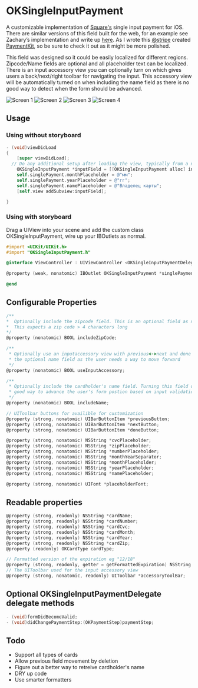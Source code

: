 OKSingleInputPayment
====================

A customizable implementation of [Square's](http://squareup.com) single input payment for iOS. There are similar versions of this field built for the web, for an example see Zachary’s implementation and write up [here](http://www.lukew.com/ff/entry.asp?1667). As I wrote this [@stripe](https://github.com/stripe) created [PaymentKit](https://github.com/stripe/PaymentKit), so be sure to check it out as it might be more polished. 

This field was designed so it could be easily localized for different regions. Zipcode/Name fields are optional and all placeholder text can be localized. There is an input accessory view you can optionally turn on which gives users a back/next/right toolbar for navigating the input. This accessory view will be automatically turned on when including the name field as there is no good way to detect when the form should be advanced.

![Screen 1](https://s3.amazonaws.com/rromanchuk/singleInput/single_input1.png "Optional cardholder's name")
![Screen 2](https://s3.amazonaws.com/rromanchuk/singleInput/single_input2.png "Optional cardholder's name")
![Screen 3](https://s3.amazonaws.com/rromanchuk/singleInput/single_input3.png "Optional cardholder's name")
![Screen 4](https://s3.amazonaws.com/rromanchuk/singleInput/single_input4.png "Optional cardholder's name")
## Usage
### Using without storyboard
```objective-c
- (void)viewDidLoad
{
    [super viewDidLoad];
  // Do any additional setup after loading the view, typically from a nib.
    OKSingleInputPayment *inputField = [[OKSingleInputPayment alloc] initWithFrame:CGRectMake(20, 100, 280, 50)];
    self.singlePayment.monthPlaceholder = @"мм";
    self.singlePayment.yearPlaceholder = @"гг";
    self.singlePayment.namePlaceholder = @"Владелец карты";
    [self.view addSubview:inputField];

}

```

### Using with storyboard
Drag a UIView into your scene and add the custom class OKSingleInputPayment, wire up your IBOutlets as normal.

```objective-c
#import <UIKit/UIKit.h>
#import "OKSingleInputPayment.h"

@interface ViewController : UIViewController <OKSingleInputPaymentDelegate>

@property (weak, nonatomic) IBOutlet OKSingleInputPayment *singlePayment;

@end

```

## Configurable Properties 

```objective-c
/**
*  Optionally include the zipcode field. This is an optional field as not all locales support this field..
*  This expects a zip code > 4 characters long
*/
@property (nonatomic) BOOL includeZipCode;

/**
 * Optionally use an inputaccessory view with previous<->next and done buttons. This will always be used when enabling
 * the optional name field as the user needs a way to move forward 
 */ 
@property (nonatomic) BOOL useInputAccessory;

/**
 * Optionally include the cardholder's name field. Turning this field on requires the input accessory view since there is no
 * good way to advance the user's form postion based on input validation
 */
@property (nonatomic) BOOL includeName;

// UIToolbar buttons for availible for customization
@property (strong, nonatomic) UIBarButtonItem *previousButton;
@property (strong, nonatomic) UIBarButtonItem *nextButton;
@property (strong, nonatomic) UIBarButtonItem *doneButton;

@property (strong, nonatomic) NSString *cvcPlaceholder;
@property (strong, nonatomic) NSString *zipPlaceholder;
@property (strong, nonatomic) NSString *numberPlaceholder;
@property (strong, nonatomic) NSString *monthYearSeparator;
@property (strong, nonatomic) NSString *monthPlaceholder;
@property (strong, nonatomic) NSString *yearPlaceholder;
@property (strong, nonatomic) NSString *namePlaceholder;

@property (strong, nonatomic) UIFont *placeholderFont;

```

## Readable properties
```objective-c
@property (strong, readonly) NSString *cardName;
@property (strong, readonly) NSString *cardNumber;
@property (strong, readonly) NSString *cardCvc;
@property (strong, readonly) NSString *cardMonth;
@property (strong, readonly) NSString *cardYear;
@property (strong, readonly) NSString *cardZip;
@property (readonly) OKCardType cardType;

// Formatted version of the expiration eg "12/18"
@property (strong, readonly, getter = getFormattedExpiration) NSString *formattedExpiration;
// The UIToolbar used for the input accessory view
@property (strong, nonatomic, readonly) UIToolbar *accessoryToolBar;

```

## Optional OKSingleInputPaymentDelegate delegate methods 
```objective-c
- (void)formDidBecomeValid;
- (void)didChangePaymentStep:(OKPaymentStep)paymentStep;
```

## Todo
* Support all types of cards 
* Allow previous field movement by deletion 
* Figure out a better way to retreive cardholder's name 
* DRY up code
* Use smarter formatters 
